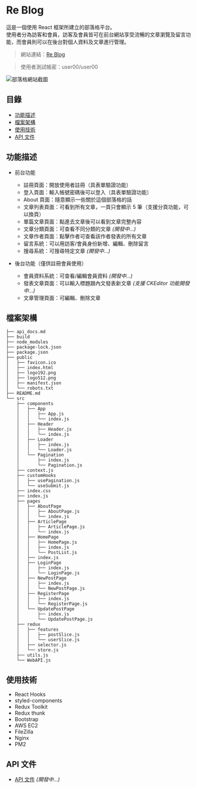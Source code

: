 # Re Blog

這是一個使用 React 框架所建立的部落格平台。<br>
使用者分為訪客和會員，訪客及會員皆可在前台網站享受流暢的文章瀏覽及留言功能，而會員則可以在後台對個人資料及文章進行管理。

> 網站連結：[Re Blog](https://kw0409.github.io/react-rtk-blog/#/)

> 使用者測試帳密：user00/user00

![部落格網站截圖](https://user-images.githubusercontent.com/80152099/186852004-f38eb996-280f-48ce-905e-9852fbf91ca2.png "部落格網站截圖")

## 目錄

- [功能描述](#功能描述)
- [檔案架構](#檔案架構)
- [使用技術](#使用技術)
- [API 文件](#API文件)

## 功能描述

- 前台功能

  - 註冊頁面：開放使用者註冊（具表單驗證功能）
  - 登入頁面：輸入帳號密碼後可以登入（具表單驗證功能）
  - About 頁面：隨意顯示一些關於這個部落格的話
  - 文章列表頁面：可看到所有文章，一頁只會顯示 5 筆（支援分頁功能，可以換頁）
  - 單篇文章頁面：點進去文章後可以看到文章完整內容
  - 文章分類頁面：可查看不同分類的文章 _(開發中...)_
  - 文章作者頁面：點擊作者可查看該作者發表的所有文章
  - 留言系統：可以用訪客/會員身份新增、編輯、刪除留言
  - 搜尋系統：可搜尋特定文章 _(開發中...)_
    <br>

- 後台功能（僅供註冊會員使用）

  - 會員資料系統：可查看/編輯會員資料 _(開發中...)_
  - 發表文章頁面：可以輸入標題跟內文發表新文章 _(支援 CKEditor 功能開發中...)_
  - 文章管理頁面：可編輯、刪除文章

## 檔案架構

```
├── api_docs.md
├── build
├── node_modules
├── package-lock.json
├── package.json
├── public
│   ├── favicon.ico
│   ├── index.html
│   ├── logo192.png
│   ├── logo512.png
│   ├── manifest.json
│   └── robots.txt
├── README.md
└── src
    ├── components
    │   ├── App
    │   │   ├── App.js
    │   │   └── index.js
    │   ├── Header
    │   │   ├── Header.js
    │   │   └── index.js
    │   ├── Loader
    │   │   ├── index.js
    │   │   └── Loader.js
    │   └── Pagination
    │       ├── index.js
    │       └── Pagination.js
    ├── context.js
    ├── customHooks
    │   ├── usePagination.js
    │   └── useSubmit.js
    ├── index.css
    ├── index.js
    ├── pages
    │   ├── AboutPage
    │   │   ├── AboutPage.js
    │   │   └── index.js
    │   ├── ArticlePage
    │   │   ├── ArticlePage.js
    │   │   └── index.js
    │   ├── HomePage
    │   │   ├── HomePage.js
    │   │   ├── index.js
    │   │   └── PostList.js
    │   ├── index.js
    │   ├── LoginPage
    │   │   ├── index.js
    │   │   └── LoginPage.js
    │   ├── NewPostPage
    │   │   ├── index.js
    │   │   └── NewPostPage.js
    │   ├── RegisterPage
    │   │   ├── index.js
    │   │   └── RegisterPage.js
    │   └── UpdatePostPage
    │       ├── index.js
    │       └── UpdatePostPage.js
    ├── redux
    │   ├── features
    │   │   ├── postSlice.js
    │   │   └── userSlice.js
    │   ├── selector.js
    │   └── store.js
    ├── utils.js
    └── WebAPI.js
```

## 使用技術

- React Hooks
- styled-components
- Redux Toolkit
- Redux thunk
- Bootstrap
- AWS EC2
- FileZilla
- Nginx
- PM2

## API 文件

- [API 文件](./api_docs.md) _(開發中...)_
